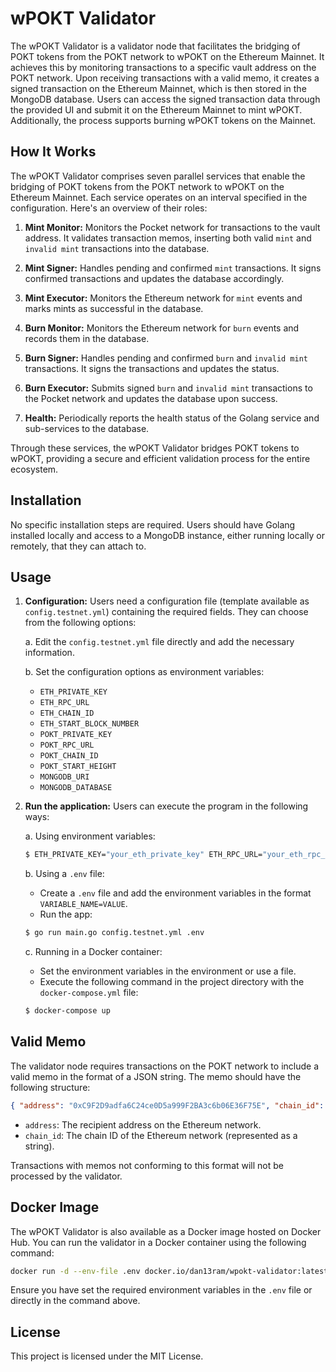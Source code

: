 # wPOKT Validator

The wPOKT Validator is a validator node that facilitates the bridging of POKT tokens from the POKT network to wPOKT on the Ethereum Mainnet. It achieves this by monitoring transactions to a specific vault address on the POKT network. Upon receiving transactions with a valid memo, it creates a signed transaction on the Ethereum Mainnet, which is then stored in the MongoDB database. Users can access the signed transaction data through the provided UI and submit it on the Ethereum Mainnet to mint wPOKT. Additionally, the process supports burning wPOKT tokens on the Mainnet.

## How It Works

The wPOKT Validator comprises seven parallel services that enable the bridging of POKT tokens from the POKT network to wPOKT on the Ethereum Mainnet. Each service operates on an interval specified in the configuration. Here's an overview of their roles:

1. **Mint Monitor:**
   Monitors the Pocket network for transactions to the vault address. It validates transaction memos, inserting both valid `mint` and `invalid mint` transactions into the database.

2. **Mint Signer:**
   Handles pending and confirmed `mint` transactions. It signs confirmed transactions and updates the database accordingly.

3. **Mint Executor:**
   Monitors the Ethereum network for `mint` events and marks mints as successful in the database.

4. **Burn Monitor:**
   Monitors the Ethereum network for `burn` events and records them in the database.

5. **Burn Signer:**
   Handles pending and confirmed `burn` and `invalid mint` transactions. It signs the transactions and updates the status.

6. **Burn Executor:**
   Submits signed `burn` and `invalid mint` transactions to the Pocket network and updates the database upon success.

7. **Health:**
   Periodically reports the health status of the Golang service and sub-services to the database.

Through these services, the wPOKT Validator bridges POKT tokens to wPOKT, providing a secure and efficient validation process for the entire ecosystem.

## Installation

No specific installation steps are required. Users should have Golang installed locally and access to a MongoDB instance, either running locally or remotely, that they can attach to.

## Usage

1. **Configuration:**
   Users need a configuration file (template available as `config.testnet.yml`) containing the required fields. They can choose from the following options:

    a. Edit the `config.testnet.yml` file directly and add the necessary information.

    b. Set the configuration options as environment variables:

    - `ETH_PRIVATE_KEY`
    - `ETH_RPC_URL`
    - `ETH_CHAIN_ID`
    - `ETH_START_BLOCK_NUMBER`
    - `POKT_PRIVATE_KEY`
    - `POKT_RPC_URL`
    - `POKT_CHAIN_ID`
    - `POKT_START_HEIGHT`
    - `MONGODB_URI`
    - `MONGODB_DATABASE`

2. **Run the application:**
   Users can execute the program in the following ways:

    a. Using environment variables:

    ```bash
    $ ETH_PRIVATE_KEY="your_eth_private_key" ETH_RPC_URL="your_eth_rpc_url" ... go run main.go config.testnet.yml
    ```

    b. Using a `.env` file:

    - Create a `.env` file and add the environment variables in the format `VARIABLE_NAME=VALUE`.
    - Run the app:

    ```bash
    $ go run main.go config.testnet.yml .env
    ```

    c. Running in a Docker container:

    - Set the environment variables in the environment or use a file.
    - Execute the following command in the project directory with the `docker-compose.yml` file:

    ```bash
    $ docker-compose up
    ```

## Valid Memo

The validator node requires transactions on the POKT network to include a valid memo in the format of a JSON string. The memo should have the following structure:

```json
{ "address": "0xC9F2D9adfa6C24ce0D5a999F2BA3c6b06E36F75E", "chain_id": "5" }
```

-   `address`: The recipient address on the Ethereum network.
-   `chain_id`: The chain ID of the Ethereum network (represented as a string).

Transactions with memos not conforming to this format will not be processed by the validator.

## Docker Image

The wPOKT Validator is also available as a Docker image hosted on Docker Hub. You can run the validator in a Docker container using the following command:

```bash
docker run -d --env-file .env docker.io/dan13ram/wpokt-validator:latest
```

Ensure you have set the required environment variables in the `.env` file or directly in the command above.

## License

This project is licensed under the MIT License.
